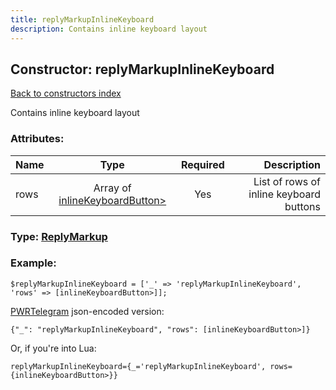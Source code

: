 ```yaml
---
title: replyMarkupInlineKeyboard
description: Contains inline keyboard layout
---
```

## Constructor: replyMarkupInlineKeyboard  
[Back to constructors index](index.md)



Contains inline keyboard layout

### Attributes:

| Name     |    Type       | Required | Description |
|----------|:-------------:|:--------:|------------:|
|rows|Array of [inlineKeyboardButton>](../constructors/inlineKeyboardButton>.md) | Yes|List of rows of inline keyboard buttons|



### Type: [ReplyMarkup](../types/ReplyMarkup.md)


### Example:

```
$replyMarkupInlineKeyboard = ['_' => 'replyMarkupInlineKeyboard', 'rows' => [inlineKeyboardButton>]];
```  

[PWRTelegram](https://pwrtelegram.xyz) json-encoded version:

```
{"_": "replyMarkupInlineKeyboard", "rows": [inlineKeyboardButton>]}
```


Or, if you're into Lua:  


```
replyMarkupInlineKeyboard={_='replyMarkupInlineKeyboard', rows={inlineKeyboardButton>}}

```


